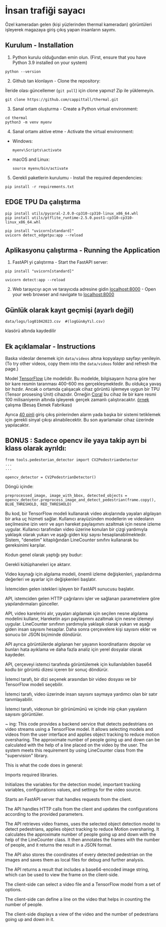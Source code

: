 # İnsan trafiği sayacı

Özel kameradan gelen (kişi yüzlerinden thermal kameradan) görüntüleri işleyerek magazaya giriş çıkış yapan insanların sayımı.

## Kurulum  - Installation

1. Python  kurulu olduğundan emin olun.  (First, ensure that you have Python 3.9 installed on your system)

```
python --version
```

2. Github tan klonlayın - Clone the repository:

İleride olası güncellemer (`git pull`) için clone yapınız! Zip ile yüklemeyin. 
```
git clone https://github.com/cappittall/thermal.git
```




3. Sanal ortam oluşturma - Create a Python virtual environment:

```
cd thermal
python3 -m venv myenv
```


4. Sanal ortamı aktive etme - Activate the virtual environment:

- Windows:

  ```
  myenv\Scripts\activate
  ```

- macOS and Linux:

  ```
  source myenv/bin/activate
  ```

5. Gerekli paketlerin kurulumu - Install the required dependencies:

```
pip install -r requirements.txt
```


## EDGE TPU Da çalıştırma

```
pip install utils/pycoral-2.0.0-cp310-cp310-linux_x86_64.whl
pip install utils/ptflite_runtime-2.5.0.post1-cp310-cp310-linux_x86_64.whl

pip install "uvicorn[standard]"
uvicorn detect_edgetpu:app --reload
```
## Aplikasyonu çalıştırma - Running the Application

1. FastAPI yi çalıştırma - Start the FastAPI server:

```
pip install "uvicorn[standard]"

uvicorn detect:app --reload
```

2. Web tarayıcıyı açın ve tarayıcıda adresine gidin [localhost:8000](http://localhost:8000) -  Open your web browser and navigate to [localhost:8000](http://localhost:8000) 

## Günlük olarak kayıt geçmişi (ayarlı değil)
```
data/logs/log01042023.csv  #(logGünAyYıl.csv)
```
klasörü altında kaydedilir

## Ek açıklamalar - Instructions

Baska videolar denemek için `data/videos` altına kopyalayıp sayfayı yenileyin.
(To try other videos, copy them into the `data/videos` folder and refresh the page.)

Model [TensorFlow](https://www.tensorflow.org/lite) Lite modelidir. Bu modelde, bilgisayarın hızına göre her bir kare resmin taranması 400-600 ms gerçekleşmektedir. Bu oldukça yavaş bir hızdır. Ancak o ortamda çalışacak cihaz görüntü işlemeye uygun bir TPU (Tensor prosesing Unit) cihazıdır.
Örneğin [Coral](https://coral.ai/products/#prototyping-products) bu cihaz ile bir kare resmi
100 milisaniyenin altında işleyerek gerçek zamanlı çalıştıracaktır. [örnek](https://www.youtube.com/watch?v=uXgXhxCrrxg) çalışma (Besaş Ekmek Fabrikası)

Ayrıca [40 pinli](https://coral.ai/docs/dev-board/datasheet/) giriş çıkış pinlerinden alarm yada başka bir sistemi tetiklemek için gerekli sinyal çıkışı alınabilecektir. Bu son ayarlamalar cihaz üzerinde yapılacaktır. 


## BONUS : Sadece opencv ile yaya takip ayrı bi klass olarak ayrıldı:

```
from tools.pedesterian_detector import CV2PedestrianDetector
...
...

opencv_detector = CV2PedestrianDetector()
```

Döngü içinde:

```
preprocessed_image, image_with_bbox, detected_objects = opencv_detector.preprocess_image_and_detect_pedestrian(frame.copy(), BLUE_THRESHOLD, RED_THRESHOLD)
```



Bu kod, bir TensorFlow modeli kullanarak video akışlarında yayaları algılayan bir arka uç hizmeti sağlar. Kullanıcı arayüzünden modellerin ve videoların seçilmesine izin verir ve aşırı hareket paylaşımını azaltmak için nesne izleme uygular. Kullanıcı tarafından video üzerine konulan bir çizgi yardımıyla yaklaşık olarak yukarı ve aşağı giden kişi sayısı hesaplanabilmektedir. Sistem, "denetim" kitaplığından LineCounter sınıfını kullanarak bu gereksinimi karşılar.

Kodun genel olarak yaptığı şey budur:

Gerekli kütüphaneleri içe aktarır.

Video kaynağı için algılama modeli, önemli izleme değişkenleri, yapılandırma değerleri ve ayarlar için değişkenleri başlatır.

İstemciden gelen istekleri işleyen bir FastAPI sunucusu başlatır.

API, istemciden gelen HTTP çağrılarını işler ve sağlanan parametrelere göre yapılandırmaları günceller.

API, video karelerini alır, yayaları algılamak için seçilen nesne algılama modelini kullanır, Hareketin aşırı paylaşımını azaltmak için nesne izlemeyi uygular. LineCounter sınıfının yardımıyla yaklaşık olarak yukarı ve aşağı giden insan sayısını hesaplar. Daha sonra çerçevelere kişi sayısını ekler ve sonucu bir JSON biçiminde döndürür.

API ayrıca görüntülerde algılanan her yayanın koordinatlarını depolar ve bunları hata ayıklama ve daha fazla analiz için yerel dosyalar olarak kaydeder.

API, çerçeveyi istemci tarafında görüntülemek için kullanılabilen base64 kodlu bir görüntü dizesi içeren bir sonuç döndürür.

İstemci tarafı, bir dizi seçenek arasından bir video dosyası ve bir TensorFlow modeli seçebilir.

İstemci tarafı, video üzerinde insan sayısını saymaya yardımcı olan bir satır tanımlayabilir.

İstemci tarafı, videonun bir görünümünü ve içinde inip çıkan yayaların sayısını görüntüler.

 
~ ing:
This code provides a backend service that detects pedestrians on video streams using a TensorFlow model. It allows selecting models and videos from the user interface and applies object tracking to reduce motion oversharing. The approximate number of people going up and down can be calculated with the help of a line placed on the video by the user. The system meets this requirement by using LineCounter class from the "supervision" library. 


This is what the code does in general:



Imports required libraries.



Initializes the variables for the detection model, important tracking variables, configurations values, and settings for the video source.



Starts an FastAPI server that handles requests from the client.



The API handles HTTP calls from the client and updates the configurations according to the provided parameters.



The API retrieves video frames, uses the selected object detection model to detect pedestrians, applies object tracking to reduce Motion oversharing. It calculates the approximate number of people going up and down with the help of the LineCounter class. It then annotates the frames with the number of people, and it returns the result in a JSON format.



The API also stores the coordinates of every detected pedestrian on the images and saves them as local files for debug and further analysis.



The API returns a result that includes a base64-encoded image string, which can be used to view the frame on the client-side.



The client-side can select a video file and a TensorFlow model from a set of options.



The client-side can define a line on the video that helps in counting the number of people.



The client-side displays a view of the video and the number of pedestrians going up and down in it.
